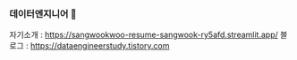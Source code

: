 ### 데이터엔지니어 👋
자기소개 : https://sangwookwoo-resume-sangwook-ry5afd.streamlit.app/
블로그 : https://dataengineerstudy.tistory.com
<!--
**sangwookWoo/sangwookWoo** is a ✨ _special_ ✨ repository because its `README.md` (this file) appears on your GitHub profile.

Here are some ideas to get you started:

- 🔭 I’m currently working on ...
- 🌱 I’m currently learning ...
- 👯 I’m looking to collaborate on ...
- 🤔 I’m looking for help with ...
- 💬 Ask me about ...
- 📫 How to reach me: ...
- 😄 Pronouns: ...
- ⚡ Fun fact: ...
-->

